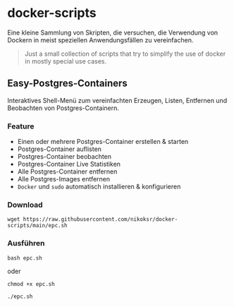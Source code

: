 # docker-scripts

Eine kleine Sammlung von Skripten, die versuchen, die Verwendung von Dockern in meist speziellen Anwendungsfällen zu vereinfachen.

> Just a small collection of scripts that try to simplify the use of docker in mostly special use cases.

## Easy-Postgres-Containers

Interaktives Shell-Menü zum vereinfachten Erzeugen, Listen, Entfernen und Beobachten von Postgres-Containern.

### Feature

-   Einen oder mehrere Postgres-Container erstellen & starten
-   Postgres-Container auflisten
-   Postgres-Container beobachten
-   Postgres-Container Live Statistiken
-   Alle Postgres-Container entfernen
-   Alle Postgres-Images entfernen
-   `Docker` und `sudo` automatisch installieren & konfigurieren

### Download

    wget https://raw.githubusercontent.com/nikoksr/docker-scripts/main/epc.sh

### Ausführen

    bash epc.sh

oder

    chmod +x epc.sh

    ./epc.sh

